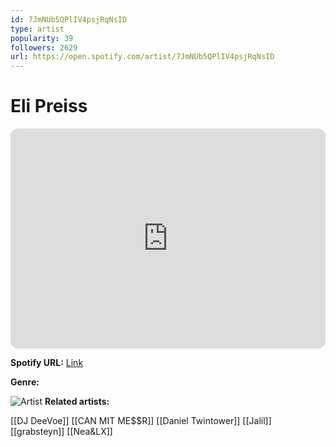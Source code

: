 ```yaml
---
id: 7JmNUb5QPlIV4psjRqNsID
type: artist
popularity: 39
followers: 2629
url: https://open.spotify.com/artist/7JmNUb5QPlIV4psjRqNsID
---
```

# Eli Preiss

<iframe style="border-radius:12px" src="https://open.spotify.com/embed/artist/7JmNUb5QPlIV4psjRqNsID" width="100%" height="352" frameBorder="0" allowfullscreen="" allow="autoplay; clipboard-write; encrypted-media; fullscreen; picture-in-picture" loading="lazy"></iframe>

**Spotify URL:** [Link](https://open.spotify.com/artist/7JmNUb5QPlIV4psjRqNsID)

**Genre:** 

![Artist](https://i.scdn.co/image/ab6761610000e5eb8239b3b117e4e269f95048aa)
**Related artists:**

[[DJ DeeVoe]]
[[CAN MIT ME$$R]]
[[Daniel Twintower]]
[[Jalil]]
[[grabsteyn]]
[[Nea&LX]]
